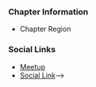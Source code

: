 ### Chapter Information
* Chapter Region

### Social Links
* [Meetup](https://www.meetup.com/OWASP-Colorado-Springs-Meetup/)
* [Social Link](#)-->
